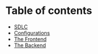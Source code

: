 # Table of contents

* [SDLC](README.md)
* [Configurations](configurations.md)
* [The Frontend](untitled.md)
* [The Backend](the-backend.md)

